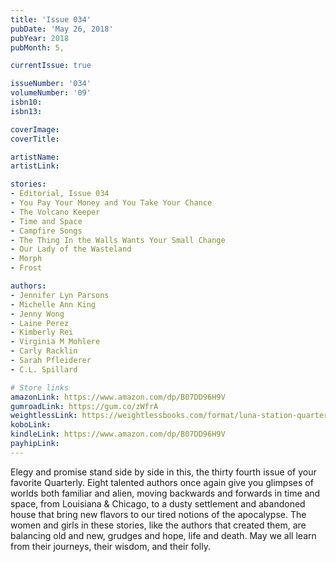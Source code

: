 ```yaml
---
title: 'Issue 034'
pubDate: 'May 26, 2018'
pubYear: 2018
pubMonth: 5,

currentIssue: true

issueNumber: '034'
volumeNumber: '09'
isbn10: 
isbn13: 

coverImage: 
coverTitle: 

artistName: 
artistLink: 

stories:
- Editorial, Issue 034
- You Pay Your Money and You Take Your Chance
- The Volcano Keeper
- Time and Space
- Campfire Songs
- The Thing In the Walls Wants Your Small Change
- Our Lady of the Wasteland
- Morph
- Frost

authors:
- Jennifer Lyn Parsons
- Michelle Ann King
- Jenny Wong
- Laine Perez
- Kimberly Rei
- Virginia M Mohlere
- Carly Racklin
- Sarah Pfleiderer
- C.L. Spillard

# Store links
amazonLink: https://www.amazon.com/dp/B07DD96H9V
gumroadLink: https://gum.co/zWfrA
weightlessLink: https://weightlessbooks.com/format/luna-station-quarterly-issue-34/
koboLink: 
kindleLink: https://www.amazon.com/dp/B07DD96H9V
payhipLink: 
---
```


Elegy and promise stand side by side in this, the thirty fourth issue of your favorite Quarterly. Eight talented authors once again give you glimpses of worlds both familiar and alien, moving backwards and forwards in time and space, from Louisiana &amp; Chicago, to a dusty settlement and abandoned house that bring new flavors to our tired notions of the apocalypse. The women and girls in these stories, like the authors that created them, are balancing old and new, grudges and hope, life and death. May we all learn from their journeys, their wisdom, and their folly.
